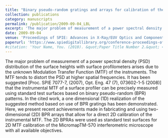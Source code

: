```yaml
---
title: "Binary pseudo-random gratings and arrays for calibration of the modulation transfer function of surface profilometers: recent developments"
collection: publications
category: manuscripts
permalink: /publication/2009-09-04_LBL
excerpt: 'The major problem of measurement of a power spectral density (PSD) distribution of the surface heights with surface profilometers arises due to the unknown Modulation Transfer Function (MTF) of the instruments. The MTF tends to distort the PSD at higher spatial frequencies. It has been suggested [Proc. SPIE 7077-7, (2007), Opt. Eng. 47 (7), 073602-1-5 (2008)] that the instrumental MTF of a surface profiler can be precisely measured using standard test surfaces based on binary pseudo-random (BPR) patterns. In the cited work, a one dimensional (1D) realization of the suggested method based on use of BPR gratings has been demonstrated. Here, we present recent achievements made in fabricating and using two-dimensional (2D) BPR arrays that allow for a direct 2D calibration of the instrumental MTF. The 2D BPRAs were used as standard test surfaces for 2D MTF calibration of the MicromapTM-570 interferometric microscope with all available objectives...'
date: 2009-09-04
venue: 'Proceedings of SPIE: Advances in X-Ray/EUV Optics and Components IV'
paperurl: 'https://www.spiedigitallibrary.org/conference-proceedings-of-spie/7448/744803/Binary-pseudo-random-gratings-and-arrays-for-calibration-of-the/10.1117/12.825389.short'
#citation: 'Your Name, You. (2010). &quot;Paper Title Number 2.&quot; <i>Journal 1</i>. 1(2).'
---
```


The major problem of measurement of a power spectral density (PSD) distribution of the surface heights with surface profilometers arises due to the unknown Modulation Transfer Function (MTF) of the instruments. The MTF tends to distort the PSD at higher spatial frequencies. It has been suggested [Proc. SPIE 7077-7, (2007), Opt. Eng. 47 (7), 073602-1-5 (2008)] that the instrumental MTF of a surface profiler can be precisely measured using standard test surfaces based on binary pseudo-random (BPR) patterns. In the cited work, a one dimensional (1D) realization of the suggested method based on use of BPR gratings has been demonstrated. Here, we present recent achievements made in fabricating and using two-dimensional (2D) BPR arrays that allow for a direct 2D calibration of the instrumental MTF. The 2D BPRAs were used as standard test surfaces for 2D MTF calibration of the MicromapTM-570 interferometric microscope with all available objectives. 
